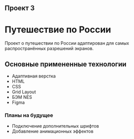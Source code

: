 ## Проект 3

# Путешествие по России
Проект о путешествии по России адаптирован для самых распространённых разрешений экранов.

## Основные примененные технологии
* Адаптивная верстка
* HTML
* CSS
* Grid Layout
* БЭМ NES
* Figma

### Планы на будущее
* Подключение дополнительных шрифтов
* Добавление анимационных эффектов
